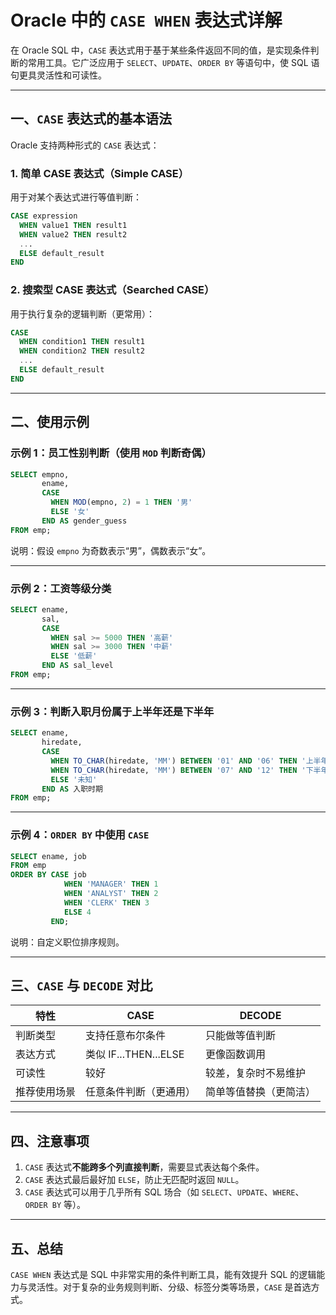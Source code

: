 # Oracle 中的 `CASE WHEN` 表达式详解

在 Oracle SQL 中，`CASE` 表达式用于基于某些条件返回不同的值，是实现条件判断的常用工具。它广泛应用于 `SELECT`、`UPDATE`、`ORDER BY` 等语句中，使 SQL 语句更具灵活性和可读性。

------

## 一、`CASE` 表达式的基本语法

Oracle 支持两种形式的 `CASE` 表达式：

### 1. 简单 CASE 表达式（Simple CASE）

用于对某个表达式进行等值判断：

```sql
CASE expression
  WHEN value1 THEN result1
  WHEN value2 THEN result2
  ...
  ELSE default_result
END
```

### 2. 搜索型 CASE 表达式（Searched CASE）

用于执行复杂的逻辑判断（更常用）：

```sql
CASE
  WHEN condition1 THEN result1
  WHEN condition2 THEN result2
  ...
  ELSE default_result
END
```

------

## 二、使用示例

### 示例 1：员工性别判断（使用 `MOD` 判断奇偶）

```sql
SELECT empno,
       ename,
       CASE
         WHEN MOD(empno, 2) = 1 THEN '男'
         ELSE '女'
       END AS gender_guess
FROM emp;
```

说明：假设 `empno` 为奇数表示“男”，偶数表示“女”。

------

### 示例 2：工资等级分类

```sql
SELECT ename,
       sal,
       CASE
         WHEN sal >= 5000 THEN '高薪'
         WHEN sal >= 3000 THEN '中薪'
         ELSE '低薪'
       END AS sal_level
FROM emp;
```

------

### 示例 3：判断入职月份属于上半年还是下半年

```sql
SELECT ename,
       hiredate,
       CASE
         WHEN TO_CHAR(hiredate, 'MM') BETWEEN '01' AND '06' THEN '上半年'
         WHEN TO_CHAR(hiredate, 'MM') BETWEEN '07' AND '12' THEN '下半年'
         ELSE '未知'
       END AS 入职时期
FROM emp;
```

------

### 示例 4：`ORDER BY` 中使用 `CASE`

```sql
SELECT ename, job
FROM emp
ORDER BY CASE job
            WHEN 'MANAGER' THEN 1
            WHEN 'ANALYST' THEN 2
            WHEN 'CLERK' THEN 3
            ELSE 4
         END;
```

说明：自定义职位排序规则。

------

## 三、`CASE` 与 `DECODE` 对比

| 特性         | CASE                   | DECODE                 |
| ------------ | ---------------------- | ---------------------- |
| 判断类型     | 支持任意布尔条件       | 只能做等值判断         |
| 表达方式     | 类似 IF...THEN...ELSE  | 更像函数调用           |
| 可读性       | 较好                   | 较差，复杂时不易维护   |
| 推荐使用场景 | 任意条件判断（更通用） | 简单等值替换（更简洁） |

------

## 四、注意事项

1. `CASE` 表达式**不能跨多个列直接判断**，需要显式表达每个条件。
2. `CASE` 表达式最后最好加 `ELSE`，防止无匹配时返回 `NULL`。
3. `CASE` 表达式可以用于几乎所有 SQL 场合（如 `SELECT`、`UPDATE`、`WHERE`、`ORDER BY` 等）。

------

## 五、总结

`CASE WHEN` 表达式是 SQL 中非常实用的条件判断工具，能有效提升 SQL 的逻辑能力与灵活性。对于复杂的业务规则判断、分级、标签分类等场景，`CASE` 是首选方式。

